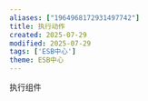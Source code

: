 ```yaml
---
aliases: ["1964968172931497742"]
title: 执行动作
created: 2025-07-29
modified: 2025-07-29
tags: ['ESB中心']
theme: ESB中心
---
```


执行组件